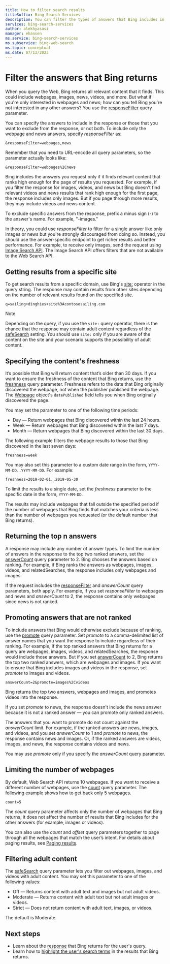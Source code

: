 ```yaml
---
title: How to filter search results
titleSuffix: Bing Search Services
description: You can filter the types of answers that Bing includes in the response (for example images, videos, and news) by using the 'responseFilter' query parameter.
services: bing-search-services
author: alekhyasasi
manager: ehansen
ms.service: bing-search-services
ms.subservice: bing-web-search
ms.topic: conceptual
ms.date: 07/13/2023
---
```


# Filter the answers that Bing returns

When you query the Web, Bing returns all relevant content that it finds. This could include webpages, images, news, videos, and more. But what if you're only interested in webpages and news; how can you tell Bing you're not interested in any other answers? You use the [responseFilter](reference/query-parameters.md#responsefilter) query parameter.

You can specify the answers to include in the response or those that you want to exclude from the response, or not both. To include only the webpage and news answers, specify *responseFilter* as:

`&responseFilter=webpages,news`

Remember that you need to URL-encode all query parameters, so the parameter actually looks like:

`&responseFilter=webpages%2Cnews`

Bing includes the answers you request only if it finds relevant content that ranks high enough for the page of results you requested. For example, if you filter the response for images, videos, and news but Bing doesn't find relevant videos and news results that rank high enough for the first page, the response includes only images. But if you page through more results, they may include videos and news content.

To exclude specific answers from the response, prefix a minus sign (-) to the answer's name. For example, "-images."

In theory, you could use *responseFilter* to filter for a single answer like only images or news but you're strongly discouraged from doing so. Instead, you should use the answer-specific endpoint to get richer results and better performance. For example, to receive only images, send the request using [Image Search API](../bing-image-search/overview.md). The Image Search API offers filters that are not available to the Web Search API.  

## Getting results from a specific site

To get search results from a specific domain, use Bing's [site:](https://help.bing.microsoft.com/#apex/18/en-US/10001/-1) operator in the query string. The response may contain results from other sites depending on the number of relevant results found on the specified site.

`q=sailing+dinghies+site%3Acontososailing.com`

> [!NOTE]
> Depending on the query, if you use the `site:` query operator, there is the chance that the response may contain adult content regardless of the [safeSearch](reference/query-parameters.md#safesearch) setting. You should use `site:` only if you are aware of the content on the site and your scenario supports the possibility of adult content.

## Specifying the content's freshness

It’s possible that Bing will return content that’s older than 30 days. If you want to ensure the freshness of the content that Bing returns, use the [freshness](reference/query-parameters.md#freshness) query parameter. Freshness refers to the date that Bing originally discovered the webpage, not when the publisher published the webpage. The [Webpage](reference/response-objects.md#webpage) object's `datePublished` field tells you when Bing originally discovered the page.

You may set the parameter to one of the following time periods:

- Day &mdash; Return webpages that Bing discovered within the last 24 hours.
- Week &mdash; Return webpages that Bing discovered within the last 7 days.
- Month &mdash; Return webpages that Bing discovered within the last 30 days.

The following example filters the webpage results to those that Bing discovered in the last seven days:

`freshness=week`

You may also set this parameter to a custom date range in the form, `YYYY-MM-DD..YYYY-MM-DD`. For example:

`freshness=2019-02-01..2019-05-30`

To limit the results to a single date, set the *freshness* parameter to the specific date in the form, `YYYY-MM-DD`.

The results may include webpages that fall outside the specified period if the number of webpages that Bing finds that matches your criteria is less than the number of webpages you requested (or the default number that Bing returns).

## Returning the top n answers

A response may include any number of answer types. To limit the number of answers in the response to the top two ranked answers, set the [answerCount](reference/query-parameters.md#answercount) query parameter to 2. Bing chooses the answers based on ranking. For example, if Bing ranks the answers as webpages, images, videos, and relatedSearches, the response includes only webpages and images.

If the request includes the [responseFilter](reference/query-parameters.md#responsefilter) and *answerCount* query parameters, both apply. For example, if you set *responseFilter* to webpages and news and *answerCount* to 2, the response contains only webpages since news is not ranked.

## Promoting answers that are not ranked

To include answers that Bing would otherwise exclude because of ranking, use the [promote](reference/query-parameters.md#promote) query parameter. Set *promote* to a comma-delimited list of answer names that you want the response to include regardless of their ranking. For example, if the top ranked answers that Bing returns for a query are webpages, images, videos, and relatedSearches, the response would include those answers. But if you set [answerCount](reference/query-parameters.md#answercount) to 2, Bing returns the top two ranked answers, which are webpages and images. If you want to ensure that Bing includes images and videos in the response, set *promote* to images and videos.

`answerCount=2&promote=images%2Cvideos`  

Bing returns the top two answers, webpages and images, and promotes videos into the response.

If you set *promote* to news, the response doesn't include the news answer because it is not a ranked answer &mdash; you can promote only ranked answers.

The answers that you want to promote do not count against the *answerCount* limit. For example, if the ranked answers are news, images, and videos, and you set *answerCount* to 1 and *promote* to news, the response contains news and images. Or, if the ranked answers are videos, images, and news, the response contains videos and news.

You may use *promote* only if you specify the *answerCount* query parameter.

## Limiting the number of webpages

By default, Web Search API returns 10 webpages. If you want to receive a different number of webpages, use the [count](reference/query-parameters.md#count) query parameter. The following example shows how to get back only 5 webpages.

`count=5`

The *count* query parameter affects only the number of webpages that Bing returns; it does not affect the number of results that Bing includes for the other answers (for example, images or videos).

You can also use the *count* and *offset* query parameters together to page through all the webpages that match the user’s intent. For details about paging results, see [Paging results](page-results.md).

## Filtering adult content

The [safeSearch](reference/query-parameters.md#safesearch) query parameter lets you filter out webpages, images, and videos with adult content. You may set this parameter to one of the following values:

- Off &mdash; Returns content with adult text and images but not adult videos.
- Moderate &mdash; Returns content with adult text but not adult images or videos.
- Strict &mdash; Does not return content with adult text, images, or videos.

The default is Moderate.

## Next steps

- Learn about the [response](search-responses.md) that Bing returns for the user's query.
- Learn how to [highlight the user's search terms](hit-highlighting.md) in the results that Bing returns.
